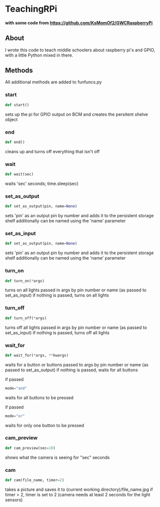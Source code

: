 # TeachingRPi
#### with some code from https://github.com/KsMomOf2/GWCRaspberryPi

## About
I wrote this code to teach middle schoolers about raspberry pi's and GPIO, with a little Python mixed in there.

## Methods
All additional methods are added to funfuncs.py

### start
```python
def start()
```
sets up the pi for GPIO output on BCM and creates the persitent shelve object

### end
```python
def end()
```
cleans up and turns off everything that isn't off

### wait
```python
def wait(sec)
```
waits 'sec' seconds; time.sleep(sec)

### set_as_output
```python
def set_as_output(pin, name=None)
```
sets 'pin' as an output pin by number and adds it to the persistent storage shelf
additionally can be named using the 'name' parameter 

### set_as_input
```python
def set_as_output(pin, name=None)
```
sets 'pin' as an output pin by number and adds it to the persistent storage shelf
additionally can be named using the 'name' parameter 

### turn_on
```python
def turn_on(*args)
```
turns on all lights passed in args by pin number or name (as passed to set_as_input)
if nothing is passed, turns on all lights

### turn_off
```python
def turn_off(*args)
```
turns off all lights passed in args by pin number or name (as passed to set_as_input)
if nothing is passed, turns off all lights

### wait_for
```python
def wait_for(*args, **kwargs)
```
waits for a button or buttons passed to args by pin number or name (as passed to set_as_output)
if nothing is passed, waits for all buttons

if passed 
```python 
mode="and"
``` 
waits for all buttons to be pressed

if passed 

```python 
mode="or"
``` 
waits for only one button to be pressed

### cam_preview
```python
def cam_preview(sec=10)
```
shows what the camera is seeing for "sec" seconds

### cam
```python
def cam(file_name, timer=2)
```
takes a picture and saves it to (current working directory)/file_name.jpg
if timer > 2, timer is set to 2 (camera needs at least 2 seconds for the light sensors)
